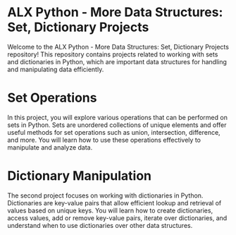 # ALX Python - More Data Structures: Set, Dictionary Projects
Welcome to the ALX Python - More Data Structures: Set, Dictionary Projects repository! This repository contains projects related to working with sets and dictionaries in Python, which are important data structures for handling and manipulating data efficiently.
# Set Operations
In this project, you will explore various operations that can be performed on sets in Python. Sets are unordered collections of unique elements and offer useful methods for set operations such as union, intersection, difference, and more. You will learn how to use these operations effectively to manipulate and analyze data.

# Dictionary Manipulation
The second project focuses on working with dictionaries in Python. Dictionaries are key-value pairs that allow efficient lookup and retrieval of values based on unique keys. You will learn how to create dictionaries, access values, add or remove key-value pairs, iterate over dictionaries, and understand when to use dictionaries over other data structures.
